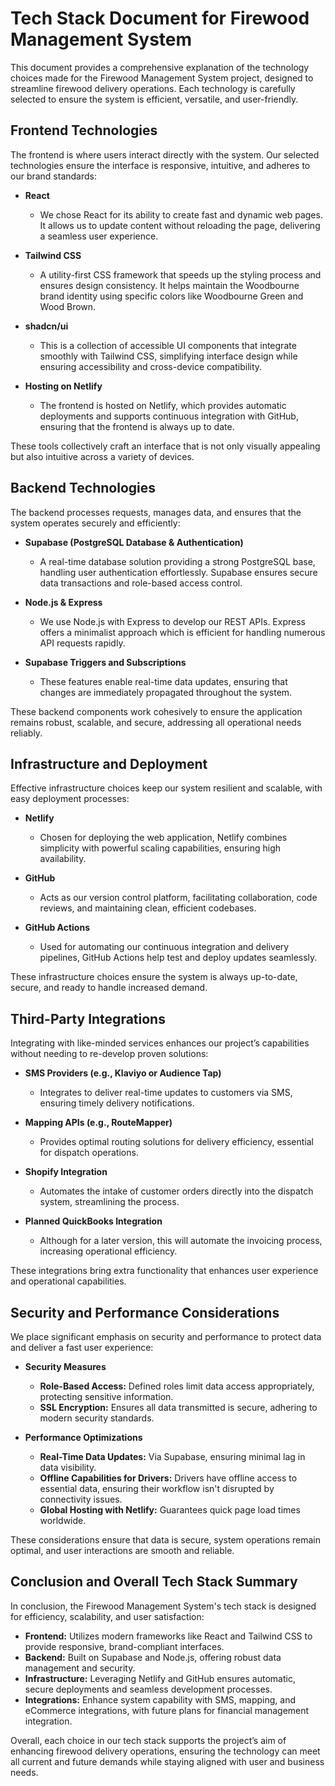 # Tech Stack Document for Firewood Management System

This document provides a comprehensive explanation of the technology choices made for the Firewood Management System project, designed to streamline firewood delivery operations. Each technology is carefully selected to ensure the system is efficient, versatile, and user-friendly.

## Frontend Technologies

The frontend is where users interact directly with the system. Our selected technologies ensure the interface is responsive, intuitive, and adheres to our brand standards:

*   **React**

    *   We chose React for its ability to create fast and dynamic web pages. It allows us to update content without reloading the page, delivering a seamless user experience.

*   **Tailwind CSS**

    *   A utility-first CSS framework that speeds up the styling process and ensures design consistency. It helps maintain the Woodbourne brand identity using specific colors like Woodbourne Green and Wood Brown.

*   **shadcn/ui**

    *   This is a collection of accessible UI components that integrate smoothly with Tailwind CSS, simplifying interface design while ensuring accessibility and cross-device compatibility.

*   **Hosting on Netlify**

    *   The frontend is hosted on Netlify, which provides automatic deployments and supports continuous integration with GitHub, ensuring that the frontend is always up to date.

These tools collectively craft an interface that is not only visually appealing but also intuitive across a variety of devices.

## Backend Technologies

The backend processes requests, manages data, and ensures that the system operates securely and efficiently:

*   **Supabase (PostgreSQL Database & Authentication)**

    *   A real-time database solution providing a strong PostgreSQL base, handling user authentication effortlessly. Supabase ensures secure data transactions and role-based access control.

*   **Node.js & Express**

    *   We use Node.js with Express to develop our REST APIs. Express offers a minimalist approach which is efficient for handling numerous API requests rapidly.

*   **Supabase Triggers and Subscriptions**

    *   These features enable real-time data updates, ensuring that changes are immediately propagated throughout the system.

These backend components work cohesively to ensure the application remains robust, scalable, and secure, addressing all operational needs reliably.

## Infrastructure and Deployment

Effective infrastructure choices keep our system resilient and scalable, with easy deployment processes:

*   **Netlify**

    *   Chosen for deploying the web application, Netlify combines simplicity with powerful scaling capabilities, ensuring high availability.

*   **GitHub**

    *   Acts as our version control platform, facilitating collaboration, code reviews, and maintaining clean, efficient codebases.

*   **GitHub Actions**

    *   Used for automating our continuous integration and delivery pipelines, GitHub Actions help test and deploy updates seamlessly.

These infrastructure choices ensure the system is always up-to-date, secure, and ready to handle increased demand.

## Third-Party Integrations

Integrating with like-minded services enhances our project’s capabilities without needing to re-develop proven solutions:

*   **SMS Providers (e.g., Klaviyo or Audience Tap)**

    *   Integrates to deliver real-time updates to customers via SMS, ensuring timely delivery notifications.

*   **Mapping APIs (e.g., RouteMapper)**

    *   Provides optimal routing solutions for delivery efficiency, essential for dispatch operations.

*   **Shopify Integration**

    *   Automates the intake of customer orders directly into the dispatch system, streamlining the process.

*   **Planned QuickBooks Integration**

    *   Although for a later version, this will automate the invoicing process, increasing operational efficiency.

These integrations bring extra functionality that enhances user experience and operational capabilities.

## Security and Performance Considerations

We place significant emphasis on security and performance to protect data and deliver a fast user experience:

*   **Security Measures**

    *   **Role-Based Access:** Defined roles limit data access appropriately, protecting sensitive information.
    *   **SSL Encryption:** Ensures all data transmitted is secure, adhering to modern security standards.

*   **Performance Optimizations**

    *   **Real-Time Data Updates:** Via Supabase, ensuring minimal lag in data visibility.
    *   **Offline Capabilities for Drivers:** Drivers have offline access to essential data, ensuring their workflow isn't disrupted by connectivity issues.
    *   **Global Hosting with Netlify:** Guarantees quick page load times worldwide.

These considerations ensure that data is secure, system operations remain optimal, and user interactions are smooth and reliable.

## Conclusion and Overall Tech Stack Summary

In conclusion, the Firewood Management System's tech stack is designed for efficiency, scalability, and user satisfaction:

*   **Frontend:** Utilizes modern frameworks like React and Tailwind CSS to provide responsive, brand-compliant interfaces.
*   **Backend:** Built on Supabase and Node.js, offering robust data management and security.
*   **Infrastructure:** Leveraging Netlify and GitHub ensures automatic, secure deployments and seamless development processes.
*   **Integrations:** Enhance system capability with SMS, mapping, and eCommerce integrations, with future plans for financial management integration.

Overall, each choice in our tech stack supports the project’s aim of enhancing firewood delivery operations, ensuring the technology can meet all current and future demands while staying aligned with user and business needs.
